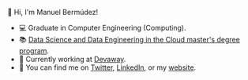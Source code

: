 :wave: Hi, I'm Manuel Bermúdez!

- :computer: Graduate in Computer Engineering (Computing).
- :books: [Data Science and Data Engineering in the Cloud master's degree program](http://www.cidaen.es).
- :seedling: Currently working at [Devaway](https://devaway.io).
- :email: You can find me on [Twitter](https://twitter.com/manubermu/), [LinkedIn](https://www.linkedin.com/in/manuelbermudezmartinez/), or my [website](https://manubermu.com/).
